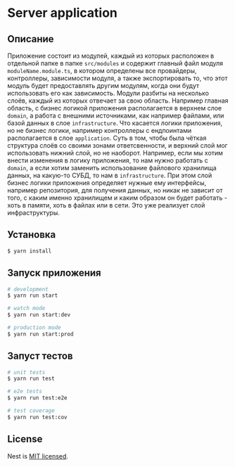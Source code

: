 # Server application

## Описание

Приложение состоит из модулей, каждый из которых расположен в отдельной папке в папке `src/modules` и содержит главный файл модуля `moduleName.module.ts`, в котором определены все провайдеры, контроллеры, зависимости модуля, а также экспортировать то, что этот модуль будет предоставлять другим модулям, когда они будут использовать его как зависимость.
Модули разбиты на несколько слоёв, каждый из которых отвечает за свою область. Например главная область, с бизнес логикой приложения располагается в верхнем слое `domain`, а работа с внешними источниками, как например файлами, или базой данных в слое `infrastructure`. Что касается логики приложения, но не бизнес логики, например контроллеры с ендпоинтами располагается в слое `application`.  Суть в том, чтобы была чёткая структура слоёв со своими зонами ответсвенности, и верхний слой мог использовать нижний слой, но не наоборот. Например, если мы хотим внести изменения в логику приложения, то нам нужно работать с `domain`, а если хотим заменить использование файлового хранилища данных, на какую-то СУБД, то нам в `infrastructure`. При этом слой бизнес логики приложения определяет нужные ему интерфейсы, например репозитория, для получения данных, но никак не зависит от того, с каким именно хранилищем и каким образом он будет работать - хоть в памяти, хоть в файлах или в сети. Это уже реализует слой инфраструктуры.

## Установка

```bash
$ yarn install
```

## Запуск приложения

```bash
# development
$ yarn run start

# watch mode
$ yarn run start:dev

# production mode
$ yarn run start:prod
```

## Запуст тестов

```bash
# unit tests
$ yarn run test

# e2e tests
$ yarn run test:e2e

# test coverage
$ yarn run test:cov
```

## License

Nest is [MIT licensed](LICENSE).
